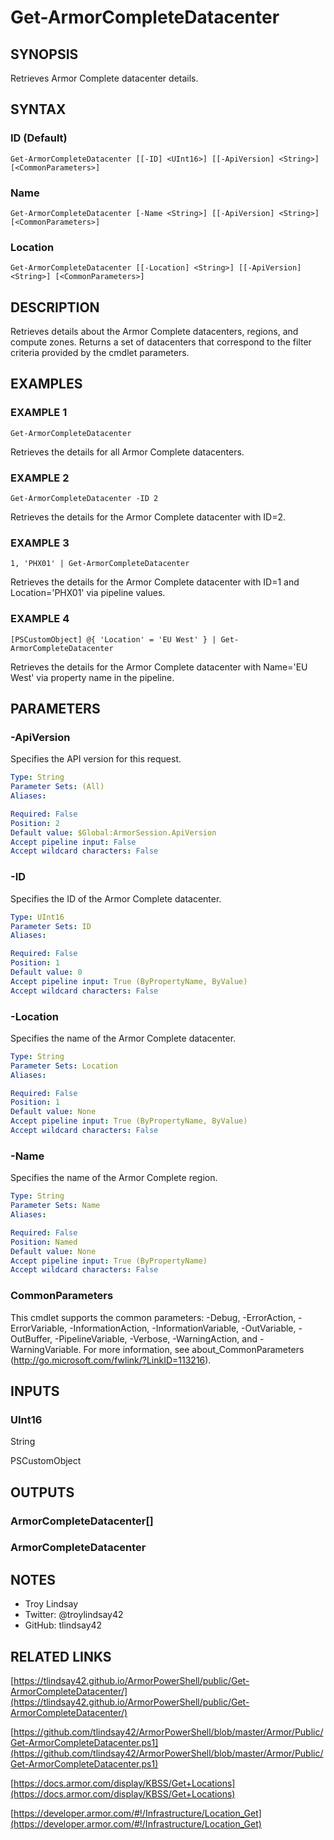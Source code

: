 # Get-ArmorCompleteDatacenter

## SYNOPSIS
Retrieves Armor Complete datacenter details.

## SYNTAX

### ID (Default)
```
Get-ArmorCompleteDatacenter [[-ID] <UInt16>] [[-ApiVersion] <String>] [<CommonParameters>]
```

### Name
```
Get-ArmorCompleteDatacenter [-Name <String>] [[-ApiVersion] <String>] [<CommonParameters>]
```

### Location
```
Get-ArmorCompleteDatacenter [[-Location] <String>] [[-ApiVersion] <String>] [<CommonParameters>]
```

## DESCRIPTION
Retrieves details about the Armor Complete datacenters, regions, and compute
zones. 
Returns a set of datacenters that correspond to the filter criteria
provided by the cmdlet parameters.

## EXAMPLES

### EXAMPLE 1
```
Get-ArmorCompleteDatacenter
```

Retrieves the details for all Armor Complete datacenters.

### EXAMPLE 2
```
Get-ArmorCompleteDatacenter -ID 2
```

Retrieves the details for the Armor Complete datacenter with ID=2.

### EXAMPLE 3
```
1, 'PHX01' | Get-ArmorCompleteDatacenter
```

Retrieves the details for the Armor Complete datacenter with ID=1 and
Location='PHX01' via pipeline values.

### EXAMPLE 4
```
[PSCustomObject] @{ 'Location' = 'EU West' } | Get-ArmorCompleteDatacenter
```

Retrieves the details for the Armor Complete datacenter with Name='EU West' via
property name in the pipeline.

## PARAMETERS

### -ApiVersion
Specifies the API version for this request.

```yaml
Type: String
Parameter Sets: (All)
Aliases:

Required: False
Position: 2
Default value: $Global:ArmorSession.ApiVersion
Accept pipeline input: False
Accept wildcard characters: False
```

### -ID
Specifies the ID of the Armor Complete datacenter.

```yaml
Type: UInt16
Parameter Sets: ID
Aliases:

Required: False
Position: 1
Default value: 0
Accept pipeline input: True (ByPropertyName, ByValue)
Accept wildcard characters: False
```

### -Location
Specifies the name of the Armor Complete datacenter.

```yaml
Type: String
Parameter Sets: Location
Aliases:

Required: False
Position: 1
Default value: None
Accept pipeline input: True (ByPropertyName, ByValue)
Accept wildcard characters: False
```

### -Name
Specifies the name of the Armor Complete region.

```yaml
Type: String
Parameter Sets: Name
Aliases:

Required: False
Position: Named
Default value: None
Accept pipeline input: True (ByPropertyName)
Accept wildcard characters: False
```

### CommonParameters
This cmdlet supports the common parameters: -Debug, -ErrorAction, -ErrorVariable, -InformationAction, -InformationVariable, -OutVariable, -OutBuffer, -PipelineVariable, -Verbose, -WarningAction, and -WarningVariable.
For more information, see about_CommonParameters (http://go.microsoft.com/fwlink/?LinkID=113216).

## INPUTS

### UInt16

String

PSCustomObject

## OUTPUTS

### ArmorCompleteDatacenter[]

### ArmorCompleteDatacenter

## NOTES
- Troy Lindsay
- Twitter: @troylindsay42
- GitHub: tlindsay42

## RELATED LINKS

[https://tlindsay42.github.io/ArmorPowerShell/public/Get-ArmorCompleteDatacenter/](https://tlindsay42.github.io/ArmorPowerShell/public/Get-ArmorCompleteDatacenter/)

[https://github.com/tlindsay42/ArmorPowerShell/blob/master/Armor/Public/Get-ArmorCompleteDatacenter.ps1](https://github.com/tlindsay42/ArmorPowerShell/blob/master/Armor/Public/Get-ArmorCompleteDatacenter.ps1)

[https://docs.armor.com/display/KBSS/Get+Locations](https://docs.armor.com/display/KBSS/Get+Locations)

[https://developer.armor.com/#!/Infrastructure/Location_Get](https://developer.armor.com/#!/Infrastructure/Location_Get)

